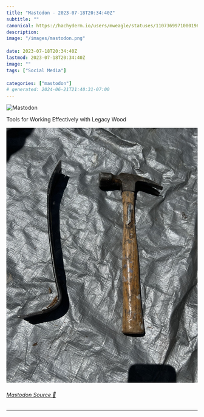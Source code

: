 ```yaml
---
title: "Mastodon - 2023-07-18T20:34:40Z"
subtitle: ""
canonical: https://hachyderm.io/users/mweagle/statuses/110736997100019659
description:
image: "/images/mastodon.png"

date: 2023-07-18T20:34:40Z
lastmod: 2023-07-18T20:34:40Z
image: ""
tags: ["Social Media"]

categories: ["mastodon"]
# generated: 2024-06-21T21:40:31-07:00
---
```

![Mastodon](/images/mastodon.png)

<p>Tools for Working Effectively with Legacy Wood</p>

![](7c6e85f19da713b8.jpeg)

###### [Mastodon Source 🐘](https://hachyderm.io/@mweagle/110736997100019659)

___
